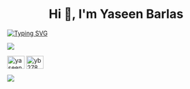 <h1 align="center">Hi 👋, I'm Yaseen Barlas</h1>

[![Typing SVG](https://readme-typing-svg.demolab.com?font=&size=15&pause=1000&width=435&lines=A+Computer+Science+Undregraduate+at+City+University)](https://git.io/typing-svg)

![](https://gitwar.herokuapp.com/badge?username=yb278&style=for-the-badge)

<p align="left">
<a href="https://linkedin.com/in/yaseen-b-419942246" target="blank"><img align="center" src="https://raw.githubusercontent.com/rahuldkjain/github-profile-readme-generator/master/src/images/icons/Social/linked-in-alt.svg" alt="yaseen barlas" height="30" width="40" /></a>
<a href="https://www.leetcode.com/yb278" target="blank"><img align="center" src="https://raw.githubusercontent.com/rahuldkjain/github-profile-readme-generator/master/src/images/icons/Social/leet-code.svg" alt="yb278" height="30" width="40" /></a>
</p>

 ![](http://github-profile-summary-cards.vercel.app/api/cards/profile-details?username=yb278&theme=nord_dark) 

